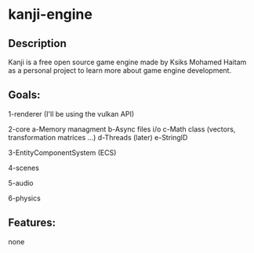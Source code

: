 # kanji-engine

 ## Description
 
 Kanji is a free open source game engine made by Ksiks Mohamed Haitam as a personal project to learn more about game engine development.

  ## Goals:

  1-renderer (I'll be using the vulkan API)

  2-core
      a-Memory managment
      b-Async files i/o
      c-Math class (vectors, transformation matrices ...)
      d-Threads (later)
      e-StringID

  3-EntityComponentSystem (ECS)

  4-scenes

  5-audio

  6-physics
      
  ## Features:
  none
